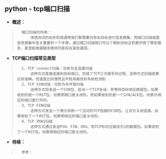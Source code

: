 ## python - tcp端口扫描
- **概述：**
>       端口扫描的作用：
>           渗透测试的初步阶段通常我们都需要对攻击目标进行信息搜集，而端口扫描就是信息搜集中至关重要的一个步骤。通过端口扫描我们可以了解到目标主机都开放了哪些服务，甚至能根据服务猜测可能存在某些漏洞。
>
>
>
>
>
>
>

- **TCP端口扫描常见类型**
>       1、TCP connect扫描：也称为全连接扫描
>           这种方式直接连接到目标端口，完成了TCP三次握手的过程，这种方式扫描结果比较准确，但速度比较慢而且可轻易被目标系统检测到
>       2、TCP SYN扫描：也称为半开放扫描
>           这种方式将发送一个SYN包，启动一个TCP会话，并等待目标响应数据包。如果收到的是一个RST包，则表明端口是关闭的，而如果收到的是一个SYN/ACK包，则表示相应的端口是打开的。
>       3、TCP FIN扫描
>           这种方式发送一个表示拆除一个活动的TCP连接的FIN包，让对方关闭连接。如果收到了一个RST包，则表明相应的端口是关闭的。
>       4、TCP XMAS扫描
>           这种方式通过发送PSH、FIN、URG、和TCP标志位被设为1的数据包。如果收到了一个RST包，则表明相应的端口是关闭的。
>
>
>
>
>
>
>
>
>
>
>
>
>
>
>
>
>
>

- **待续：**
>       参考：
>
>
>
>
>
>
>
>
>
>
>
>
>
>
>
>
>
>
>
>
>
>
>

